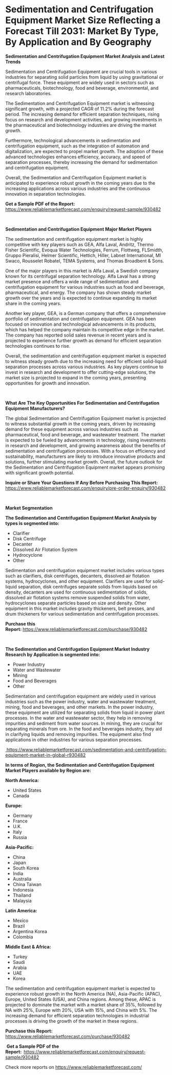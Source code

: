 <p><h1>Sedimentation and Centrifugation Equipment Market Size Reflecting a Forecast Till 2031: Market By Type, By Application and By Geography</h1></p><p><strong>Sedimentation and Centrifugation Equipment Market Analysis and Latest Trends</strong></p>
<p><p>Sedimentation and Centrifugation Equipment are crucial tools in various industries for separating solid particles from liquid by using gravitational or centrifugal force. These equipment are widely used in sectors such as pharmaceuticals, biotechnology, food and beverage, environmental, and research laboratories.</p><p>The Sedimentation and Centrifugation Equipment market is witnessing significant growth, with a projected CAGR of 11.2% during the forecast period. The increasing demand for efficient separation techniques, rising focus on research and development activities, and growing investments in the pharmaceutical and biotechnology industries are driving the market growth.</p><p>Furthermore, technological advancements in sedimentation and centrifugation equipment, such as the integration of automation and digitalization, are expected to propel market growth. The adoption of these advanced technologies enhances efficiency, accuracy, and speed of separation processes, thereby increasing the demand for sedimentation and centrifugation equipment.</p><p>Overall, the Sedimentation and Centrifugation Equipment market is anticipated to experience robust growth in the coming years due to the increasing applications across various industries and the continuous innovation in separation technologies.</p></p>
<p><strong>Get a Sample PDF of the Report:&nbsp;</strong> <a href="https://www.reliablemarketforecast.com/enquiry/request-sample/930482">https://www.reliablemarketforecast.com/enquiry/request-sample/930482</a></p>
<p>&nbsp;</p>
<p><strong>Sedimentation and Centrifugation Equipment Major Market Players</strong></p>
<p><p>The sedimentation and centrifugation equipment market is highly competitive with key players such as GEA, Alfa Laval, Andritz, Thermo Fisher Scientific, Evoqua Water Technologies, Ferrum, Flottweg, FLSmidth, Gruppo Pieralisi, Helmer Scientific, Hettich, Hiller, Labnet International, MI Swaco, Rousselet Robatel, TEMA Systems, and Thomas Broadbent & Sons.</p><p>One of the major players in this market is Alfa Laval, a Swedish company known for its centrifugal separation technology. Alfa Laval has a strong market presence and offers a wide range of sedimentation and centrifugation equipment for various industries such as food and beverage, pharmaceutical, and energy. The company has shown steady market growth over the years and is expected to continue expanding its market share in the coming years.</p><p>Another key player, GEA, is a German company that offers a comprehensive portfolio of sedimentation and centrifugation equipment. GEA has been focused on innovation and technological advancements in its products, which has helped the company maintain its competitive edge in the market. The company has reported solid sales revenue in recent years and is projected to experience further growth as demand for efficient separation technologies continues to rise.</p><p>Overall, the sedimentation and centrifugation equipment market is expected to witness steady growth due to the increasing need for efficient solid-liquid separation processes across various industries. As key players continue to invest in research and development to offer cutting-edge solutions, the market size is projected to expand in the coming years, presenting opportunities for growth and innovation.</p></p>
<p>&nbsp;</p>
<p><strong>What Are The Key Opportunities For Sedimentation and Centrifugation Equipment Manufacturers?</strong></p>
<p><p>The global Sedimentation and Centrifugation Equipment market is projected to witness substantial growth in the coming years, driven by increasing demand for these equipment across various industries such as pharmaceutical, food and beverage, and wastewater treatment. The market is expected to be fueled by advancements in technology, rising investments in research and development, and growing awareness about the benefits of sedimentation and centrifugation processes. With a focus on efficiency and sustainability, manufacturers are likely to introduce innovative products and solutions, further stimulating market growth. Overall, the future outlook for the Sedimentation and Centrifugation Equipment market appears promising with significant growth potential.</p></p>
<p><strong>Inquire or Share Your Questions If Any Before Purchasing This Report:</strong> <a href="https://www.reliablemarketforecast.com/enquiry/pre-order-enquiry/930482">https://www.reliablemarketforecast.com/enquiry/pre-order-enquiry/930482</a></p>
<p>&nbsp;</p>
<p><strong>Market Segmentation</strong></p>
<p><strong>The Sedimentation and Centrifugation Equipment Market Analysis by types is segmented into:</strong></p>
<p><ul><li>Clarifier</li><li>Disk Centrifuge</li><li>Decanter</li><li>Dissolved Air Flotation System</li><li>Hydrocyclone</li><li>Other</li></ul></p>
<p><p>Sedimentation and centrifugation equipment market includes various types such as clarifiers, disk centrifuges, decanters, dissolved air flotation systems, hydrocyclones, and other equipment. Clarifiers are used for solid-liquid separation, disk centrifuges separate solids from liquids based on density, decanters are used for continuous sedimentation of solids, dissolved air flotation systems remove suspended solids from water, hydrocyclones separate particles based on size and density. Other equipment in this market includes gravity thickeners, belt presses, and drum thickeners for various sedimentation and centrifugation processes.</p></p>
<p><strong>Purchase this Report:&nbsp;</strong><a href="https://www.reliablemarketforecast.com/purchase/930482">https://www.reliablemarketforecast.com/purchase/930482</a></p>
<p>&nbsp;</p>
<p><strong>The Sedimentation and Centrifugation Equipment Market Industry Research by Application is segmented into:</strong></p>
<p><ul><li>Power Industry</li><li>Water and Wastewater</li><li>Mining</li><li>Food and Beverages</li><li>Other</li></ul></p>
<p><p>Sedimentation and centrifugation equipment are widely used in various industries such as the power industry, water and wastewater treatment, mining, food and beverages, and other markets. In the power industry, these equipment are utilized for separating solids from liquid in power plant processes. In the water and wastewater sector, they help in removing impurities and sediment from water sources. In mining, they are crucial for separating minerals from ore. In the food and beverages industry, they aid in clarifying liquids and removing impurities. The equipment also find applications in other industries for various separation processes.</p></p>
<p><a href="https://www.reliablemarketforecast.com/sedimentation-and-centrifugation-equipment-market-in-global-r930482">&nbsp;https://www.reliablemarketforecast.com/sedimentation-and-centrifugation-equipment-market-in-global-r930482</a></p>
<p><strong>In terms of Region, the Sedimentation and Centrifugation Equipment Market Players available by Region are:</strong></p>
<p>
    <p> <strong> North America: </strong>
        <ul>
            <li>United States</li>
            <li>Canada</li>
        </ul>
        </p> 
    <p> <strong> Europe: </strong>
        <ul>
            <li>Germany</li>
            <li>France</li>
            <li>U.K.</li>
            <li>Italy</li>
            <li>Russia</li>
        </ul>
        </p> 
    <p> <strong> Asia-Pacific: </strong>
        <ul>
            <li>China</li>
            <li>Japan</li>
            <li>South Korea</li>
            <li>India</li>
            <li>Australia</li>
            <li>China Taiwan</li>
            <li>Indonesia</li>
            <li>Thailand</li>
            <li>Malaysia</li>
        </ul>
        </p> 
    <p> <strong> Latin America: </strong>
        <ul>
            <li>Mexico</li>
            <li>Brazil</li>
            <li>Argentina Korea</li>
            <li>Colombia</li>
        </ul>
        </p> 
    <p> <strong> Middle East & Africa: </strong>
        <ul>
            <li>Turkey</li>
            <li>Saudi</li>
            <li>Arabia</li>
            <li>UAE</li>
            <li>Korea</li>
        </ul>
    </p>
    </p>
<p><p>The sedimentation and centrifugation equipment market is expected to experience robust growth in the North America (NA), Asia-Pacific (APAC), Europe, United States (USA), and China regions. Among these, APAC is projected to dominate the market with a market share of 35%, followed by NA with 25%, Europe with 20%, USA with 15%, and China with 5%. The increasing demand for efficient separation technologies in industrial processes is driving the growth of the market in these regions.</p></p>
<p><strong>Purchase this Report: </strong><a href="https://www.reliablemarketforecast.com/purchase/930482">https://www.reliablemarketforecast.com/purchase/930482</a></p>
<p>&nbsp;<strong>Get a Sample PDF of the Report:&nbsp;&nbsp;</strong><a href="https://www.reliablemarketforecast.com/enquiry/request-sample/930482">https://www.reliablemarketforecast.com/enquiry/request-sample/930482</a></p>
<p><strong></strong></p>
<p>Check more reports on <a href="https://www.reliablemarketforecast.com/">https://www.reliablemarketforecast.com/</a></p>